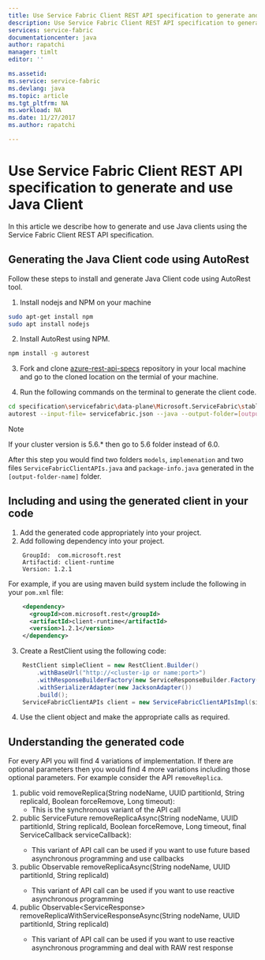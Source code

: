 ```yaml
---
title: Use Service Fabric Client REST API specification to generate and use Java Client | Microsoft Docs
description: Use Service Fabric Client REST API specification to generate and use Java Client
services: service-fabric
documentationcenter: java
author: rapatchi
manager: timlt
editor: ''

ms.assetid:
ms.service: service-fabric
ms.devlang: java
ms.topic: article
ms.tgt_pltfrm: NA
ms.workload: NA
ms.date: 11/27/2017
ms.author: rapatchi

---
```

# Use Service Fabric Client REST API specification to generate and use Java Client

In this article we describe how to generate and use Java clients using the Service Fabric Client REST API specification.

## Generating the Java Client code using AutoRest

Follow these steps to install and generate Java Client code using AutoRest tool.

1. Install nodejs and NPM on your machine
  ```bash
  sudo apt-get install npm
  sudo apt install nodejs
  ```
2. Install AutoRest using NPM.
  ```bash
  npm install -g autorest
  ```
3. Fork and clone [azure-rest-api-specs](https://github.com/Azure/azure-rest-api-specs)  repository in your local machine and go to the cloned location on the termial of your machine.

4. Run the following commands on the terminal to generate the client code.
  ```bash
  cd specification\servicefabric\data-plane\Microsoft.ServiceFabric\stable\6.0
  autorest --input-file= servicefabric.json --java --output-folder=[output-folder-name] --namespace=[namespace-of-generated-client]
  ```
> [!NOTE]
> If your cluster version is 5.6.* then go to 5.6 folder instead of 6.0.
>
After this step you would find two folders ``models``, ``implemenation`` and two files ``ServiceFabricClientAPIs.java`` and ``package-info.java`` generated in the ``[output-folder-name]`` folder.

## Including and using the generated client in your code

1. Add the generated code appropriately into your project.
2. Add following dependency into your project.
```
	GroupId:  com.microsoft.rest
	Artifactid: client-runtime
	Version: 1.2.1
```
For example, if you are using maven build system include the following in your ``pom.xml`` file:
```xml
	<dependency>
	  <groupId>com.microsoft.rest</groupId>
	  <artifactId>client-runtime</artifactId>
	  <version>1.2.1</version>
	</dependency>
```

3. Create a RestClient using the following code:
```java
	RestClient simpleClient = new RestClient.Builder()
		.withBaseUrl("http://<cluster-ip or name:port>")
		.withResponseBuilderFactory(new ServiceResponseBuilder.Factory())
		.withSerializerAdapter(new JacksonAdapter())
		.build();
	ServiceFabricClientAPIs client = new ServiceFabricClientAPIsImpl(simpleClient);
```
4. Use the client object and make the appropriate calls as required.

## Understanding the generated code
For every API you will find 4 variations of implementation. If there are optional parameters then you would find 4 more variations including those optional parameters. For example consider the API ``removeReplica``.
 1. public void removeReplica(String nodeName, UUID partitionId, String replicaId, Boolean forceRemove, Long timeout):
	* This is the synchronous variant of the API call
 2. public ServiceFuture<Void> removeReplicaAsync(String nodeName, UUID partitionId, String replicaId, Boolean forceRemove, Long timeout, final ServiceCallback<Void> serviceCallback):
	* This variant of API call can be used if you want to use future based asynchronous programming and use callbacks
 3. public Observable<Void> removeReplicaAsync(String nodeName, UUID partitionId, String replicaId)
	* This variant of API call can be used if you want to use reactive asynchronous programming
 4. public Observable<ServiceResponse<Void>> removeReplicaWithServiceResponseAsync(String nodeName, UUID partitionId, String replicaId)
	* This variant of API call can be used if you want to use reactive asynchronous programming and deal with RAW rest response
